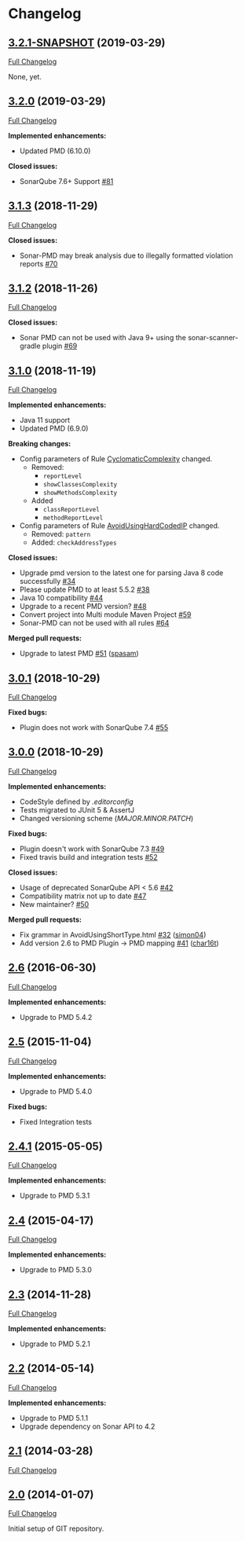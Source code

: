 # Changelog

## [3.2.1-SNAPSHOT](https://github.com/jensgerdes/sonar-pmd/tree/master) (2019-03-29)
[Full Changelog](https://github.com/jensgerdes/sonar-pmd/compare/3.2.0...master)

None, yet.

## [3.2.0](https://github.com/jensgerdes/sonar-pmd/tree/3.2.0) (2019-03-29)
[Full Changelog](https://github.com/jensgerdes/sonar-pmd/compare/3.1.3...3.2.0)

**Implemented enhancements:**
- Updated PMD (6.10.0)

**Closed issues:**
- SonarQube 7.6+ Support [\#81](https://github.com/jensgerdes/sonar-pmd/issues/81) 


## [3.1.3](https://github.com/jensgerdes/sonar-pmd/tree/3.1.3) (2018-11-29)
[Full Changelog](https://github.com/jensgerdes/sonar-pmd/compare/3.1.2...3.1.3)

**Closed issues:**
- Sonar-PMD may break analysis due to illegally formatted violation reports [\#70](https://github.com/jensgerdes/sonar-pmd/issues/70) 


## [3.1.2](https://github.com/jensgerdes/sonar-pmd/tree/3.1.2) (2018-11-26)
[Full Changelog](https://github.com/jensgerdes/sonar-pmd/compare/3.1.0...3.1.2)

**Closed issues:**
- Sonar PMD can not be used with Java 9+ using the sonar-scanner-gradle plugin [\#69](https://github.com/jensgerdes/sonar-pmd/issues/69) 


## [3.1.0](https://github.com/jensgerdes/sonar-pmd/tree/3.1.0) (2018-11-19)
[Full Changelog](https://github.com/jensgerdes/sonar-pmd/compare/3.0.1...3.1.0)

**Implemented enhancements:**
- Java 11 support
- Updated PMD (6.9.0)

**Breaking changes:**
- Config parameters of Rule [CyclomaticComplexity](https://pmd.github.io/pmd-6.9.0/pmd_rules_java_design.html#cyclomaticcomplexity) changed.
  - Removed: 
    - `reportLevel`
    - `showClassesComplexity`
    - `showMethodsComplexity`
  - Added
    - `classReportLevel`
    - `methodReportLevel`
- Config parameters of Rule [AvoidUsingHardCodedIP](https://pmd.github.io/pmd-6.9.0/pmd_rules_java_bestpractices.html#avoidusinghardcodedip) changed.
  - Removed: `pattern`
  - Added: `checkAddressTypes`


**Closed issues:**
- Upgrade pmd version to the latest one for parsing Java 8 code successfully [\#34](https://github.com/jensgerdes/sonar-pmd/issues/34) 
- Please update PMD to at least 5.5.2 [\#38](https://github.com/jensgerdes/sonar-pmd/issues/38)
- Java 10 compatibility [\#44](https://github.com/jensgerdes/sonar-pmd/issues/44)
- Upgrade to a recent PMD version? [\#48](https://github.com/jensgerdes/sonar-pmd/issues/48)
- Convert project into Multi module Maven Project [\#59](https://github.com/jensgerdes/sonar-pmd/issues/59)
- Sonar-PMD can not be used with all rules [\#64](https://github.com/jensgerdes/sonar-pmd/issues/64)

**Merged pull requests:**
- Upgrade to latest PMD [\#51](https://github.com/jensgerdes/sonar-pmd/pull/51) ([spasam](https://github.com/spasam))

## [3.0.1](https://github.com/jensgerdes/sonar-pmd/tree/3.0.1) (2018-10-29)
[Full Changelog](https://github.com/jensgerdes/sonar-pmd/compare/3.0.0...3.0.1)

**Fixed bugs:**
- Plugin does not work with SonarQube 7.4 [\#55](https://github.com/jensgerdes/sonar-pmd/issues/55)

## [3.0.0](https://github.com/jensgerdes/sonar-pmd/tree/3.0.0) (2018-10-29)
[Full Changelog](https://github.com/jensgerdes/sonar-pmd/compare/2.6...3.0.0)

**Implemented enhancements:**
- CodeStyle defined by _.editorconfig_
- Tests migrated to JUnit 5 & AssertJ
- Changed versioning scheme (_MAJOR.MINOR.PATCH_) 

**Fixed bugs:**
- Plugin doesn't work with SonarQube 7.3 [\#49](https://github.com/jensgerdes/sonar-pmd/issues/49)
- Fixed travis build and integration tests [\#52](https://github.com/jensgerdes/sonar-pmd/issues/52)

**Closed issues:**
- Usage of deprecated SonarQube API < 5.6 [\#42](https://github.com/jensgerdes/sonar-pmd/issues/42)
- Compatibility matrix not up to date [\#47](https://github.com/jensgerdes/sonar-pmd/issues/47)
- New maintainer? [\#50](https://github.com/jensgerdes/sonar-pmd/issues/50)

**Merged pull requests:**
- Fix grammar in AvoidUsingShortType.html [\#32](https://github.com/jensgerdes/sonar-pmd/pull/32) ([simon04](https://github.com/simon04))
- Add version 2.6 to PMD Plugin -> PMD mapping [\#41](https://github.com/jensgerdes/sonar-pmd/pull/41) ([char16t](https://github.com/char16t))

## [2.6](https://github.com/SonarSource/sonar-pmd/tree/2.6) (2016-06-30)
[Full Changelog](https://github.com/SonarSource/sonar-pmd/compare/2.5...2.6)

**Implemented enhancements:**
- Upgrade to PMD 5.4.2

## [2.5](https://github.com/SonarSource/sonar-pmd/tree/2.5) (2015-11-04)
[Full Changelog](https://github.com/SonarSource/sonar-pmd/compare/2.4.1...2.5)

**Implemented enhancements:**
- Upgrade to PMD 5.4.0

**Fixed bugs:**
- Fixed Integration tests

## [2.4.1](https://github.com/SonarSource/sonar-pmd/tree/2.4.1) (2015-05-05)
[Full Changelog](https://github.com/SonarSource/sonar-pmd/compare/2.4...2.4.1)

**Implemented enhancements:**
- Upgrade to PMD 5.3.1

## [2.4](https://github.com/SonarSource/sonar-pmd/tree/2.4) (2015-04-17)
[Full Changelog](https://github.com/SonarSource/sonar-pmd/compare/2.3...2.4)

**Implemented enhancements:**
- Upgrade to PMD 5.3.0

## [2.3](https://github.com/SonarSource/sonar-pmd/tree/2.3) (2014-11-28)
[Full Changelog](https://github.com/SonarSource/sonar-pmd/compare/2.2...2.3)

**Implemented enhancements:**
- Upgrade to PMD 5.2.1

## [2.2](https://github.com/SonarSource/sonar-pmd/tree/2.2) (2014-05-14)
[Full Changelog](https://github.com/SonarSource/sonar-pmd/compare/2.1...2.2)

**Implemented enhancements:**
- Upgrade to PMD 5.1.1
- Upgrade dependency on Sonar API to 4.2

## [2.1](https://github.com/SonarSource/sonar-pmd/tree/2.1) (2014-03-28)
[Full Changelog](https://github.com/SonarSource/sonar-pmd/compare/2.0...2.1)

## [2.0](https://github.com/SonarSource/sonar-pmd/tree/2.0) (2014-01-07)
[Full Changelog](https://github.com/SonarSource/sonar-pmd/compare/ed919df...2.0)

Initial setup of GIT repository.